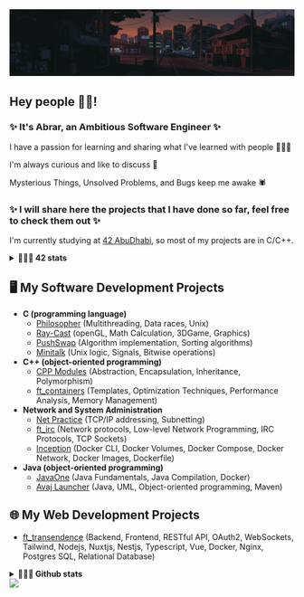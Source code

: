 

<img src="https://github.com/Saxsori/Saxsori/blob/main/assests/head.gif" alt="gif" loop=infinite/>
<!-- ![gif](https://github.com/Saxsori/Saxsori/blob/main/assests/head.gif) -->
<!-- <gif-player src="https://github.com/Saxsori/Saxsori/blob/main/assests/head.gif" speed="0.5" play></gif-player> -->
<!--  <img height="300" width="1080" src="https://github.com/Saxsori/Saxsori/blob/main/assests/head.gif"/> -->

## Hey people ✌🏼!
### ✨ It's Abrar, an Ambitious Software Engineer ✨

I have a passion for learning and sharing what I've learned with people 👩🏻‍💻

I'm always curious and like to discuss 🔎

Mysterious Things, Unsolved Problems, and Bugs keep me awake 🕷

### ✨ I will share here the projects that I have done so far, feel free to check them out ✨

I'm currently studying at [42 AbuDhabi](https://42abudhabi.ae/), so most of my projects are in C/C++.
<details>	
  <summary><b>👩🏻‍💻 42 stats</b></summary>
  <br />
  <img height="180em" src="https://badge42.vercel.app/api/v2/clafk5j2300110fl2g6ktwjk5/stats?cursusId=21&coalitionId=155" />
</details>

## 🖥 My Software Development Projects
- <b>C (programming language)</b>
  - [Philosopher](https://github.com/Saxsori/Philosopher) (Multithreading, Data races, Unix)
  - [Ray-Cast](https://github.com/Saxsori/ray-cast) (openGL, Math Calculation, 3DGame, Graphics)
  - [PushSwap](https://github.com/Saxsori/Push_Swap) (Algorithm implementation, Sorting algorithms)
  - [Minitalk](https://github.com/Saxsori/minitalk) (Unix logic, Signals, Bitwise operations)
- <b>C++ (object-oriented programming)</b>
  - [CPP Modules](https://github.com/Saxsori/CPP_Modules) (Abstraction, Encapsulation, Inheritance, Polymorphism)
  - [ft_containers](https://github.com/Saxsori/ft_containers) (Templates, Optimization Techniques, Performance Analysis, Memory Management)
- <b>Network and System Administration</b>
  - [Net Practice](https://github.com/Saxsori/Net_Practice) (TCP/IP addressing, Subnetting)
  - [ft_irc](https://github.com/i99dev/ft_irc) (Network protocols, Low-level Network Programming, IRC Protocols, TCP Sockets)
  - [Inception](https://github.com/Saxsori/inception) (Docker CLI, Docker Volumes, Docker Compose, Docker Network, Docker Images, Dockerfile)
- <b> Java (object-oriented programming)</b>
  - [JavaOne](https://github.com/Saxsori/javaOne) (Java Fundamentals, Java Compilation, Docker)
  - [Avaj Launcher](https://github.com/Saxsori/avaj_launcher) (Java, UML, Object-oriented programming, Maven)

## 🌐 My Web Development Projects 
- [ft_transendence](https://github.com/i99dev/ft_transcendence) (Backend, Frontend, RESTful API, OAuth2, WebSockets, Tailwind, Nodejs, Nuxtjs, Nestjs, Typescript, Vue, Docker, Nginx, Postgres SQL, Relational Database)

<details>	
  <summary><b>👩🏻‍💻 Github stats</b></summary>
  <br />
  <img height="180em" src="https://github-readme-stats.vercel.app/api?username=Saxsori&count_private=true&theme=tokyonight&show_icons=true&hide=issues&show_owner=true" />
</details>
<img src="https://capsule-render.vercel.app/api?type=waving&color=gradient&height=80&section=footer"/>
